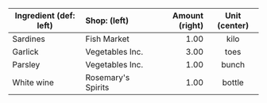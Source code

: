 | Ingredient (def: left) | Shop: (left)       | Amount (right) | Unit (center) |
|------------------------|:-------------------|---------------:|:-------------:|
| Sardines               | Fish Market        |           1.00 |     kilo      |
| Garlick                | Vegetables Inc.    |           3.00 |     toes      |
| Parsley                | Vegetables Inc.    |           1.00 |     bunch     |
| White wine             | Rosemary's Spirits |           1.00 |    bottle     |
